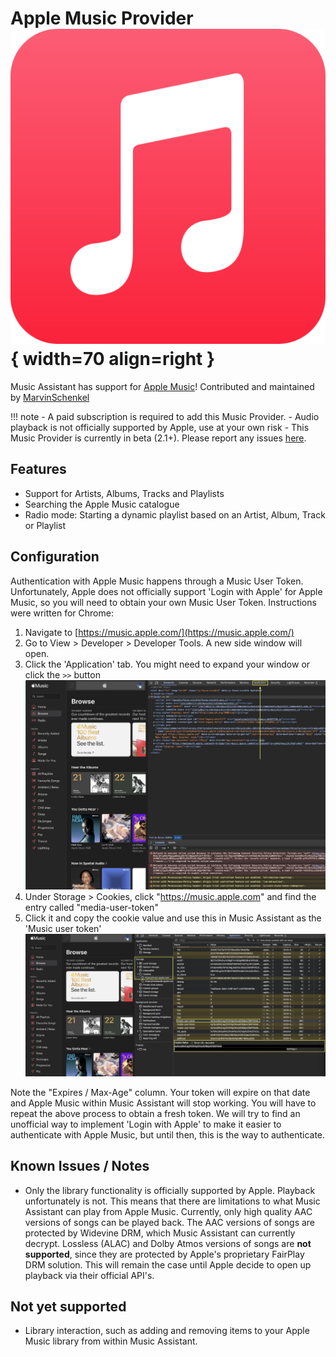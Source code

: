 # Apple Music Provider ![Preview image](../assets/icons/apple-music.svg){ width=70 align=right }

Music Assistant has support for [Apple Music](https://music.apple.com/)! Contributed and maintained by [MarvinSchenkel](https://github.com/MarvinSchenkel)

!!! note
    - A paid subscription is required to add this Music Provider. 
    - Audio playback is not officially supported by Apple, use at your own risk
    - This Music Provider is currently in beta (2.1+). Please report any issues [here](https://github.com/music-assistant/hass-music-assistant/issues).

## Features
- Support for Artists, Albums, Tracks and Playlists
- Searching the Apple Music catalogue
- Radio mode: Starting a dynamic playlist based on an Artist, Album, Track or Playlist

## Configuration
Authentication with Apple Music happens through a Music User Token. Unfortunately, Apple does not officially support 'Login with Apple' for Apple Music, so you will need to obtain your own Music User Token. Instructions were written for Chrome:

1. Navigate to [https://music.apple.com/](https://music.apple.com/)
2. Go to View > Developer > Developer Tools. A new side window will open.
3. Click the 'Application' tab. You might need to expand your window or click the `>>` button
  ![Preview image](../assets/screenshots/apple-music-auth-1.jpg)
4. Under Storage > Cookies, click "https://music.apple.com" and find the entry called "media-user-token"
5. Click it and copy the cookie value and use this in Music Assistant as the 'Music user token'
  ![Preview image](../assets/screenshots/apple-music-auth-2.jpg)

Note the "Expires / Max-Age" column. Your token will expire on that date and Apple Music within Music Assistant will stop working. You will have to repeat the above process to obtain a fresh token. We will try to find an unofficial way to implement 'Login with  Apple' to make it easier to authenticate with Apple Music, but until then, this is the way to authenticate.

## Known Issues / Notes
- Only the library functionality is officially supported by Apple. Playback unfortunately is not. This means that there are limitations to what Music Assistant can play from Apple Music. Currently, only high quality AAC versions of songs can be played back. The AAC versions of songs are protected by Widevine DRM, which Music Assistant can currently decrypt. Lossless (ALAC) and Dolby Atmos versions of songs are **not supported**, since they are protected by Apple's proprietary FairPlay DRM solution. This will remain the case until Apple decide to open up playback via their official API's.

## Not yet supported
- Library interaction, such as adding and removing items to your Apple Music library from within Music Assistant.
